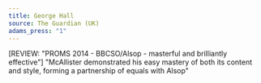 ```yaml
---
title: George Hall
source: The Guardian (UK)
adams_press: "1"
---
```

[REVIEW: "PROMS 2014 - BBCSO/Alsop - masterful and brilliantly effective"]
"McAllister demonstrated his easy mastery of both its content and style, forming a partnership of equals with Alsop"